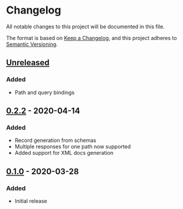 # Changelog
All notable changes to this project will be documented in this file.

The format is based on [Keep a Changelog](https://keepachangelog.com/en/1.0.0/),
and this project adheres to [Semantic Versioning](https://semver.org/spec/v2.0.0.html).

## [Unreleased]
### Added
- Path and query bindings

## [0.2.2] - 2020-04-14
### Added
- Record generation from schemas
- Multiple responses for one path now supported
- Added support for XML docs generation

## [0.1.0] - 2020-03-28
### Added
- Initial release

[Unreleased]: https://github.com/Szer/GiraffeGenerator/compare/v0.2.2...master
[0.2.2]: https://github.com/Szer/GiraffeGenerator/compare/v0.1.0...v0.2.2
[0.1.0]: https://github.com/Szer/GiraffeGenerator/compare/191a97b...v0.1.0
